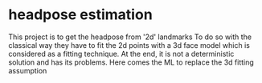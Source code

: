# headpose estimation
This project is to get the headpose from '2d' landmarks
To do so with the classical way they have to fit the 2d points with a 3d  face model which is considered as a fitting technique. At the end, it is not a deterministic solution and has its problems.
Here comes the ML to replace the 3d fitting assumption
